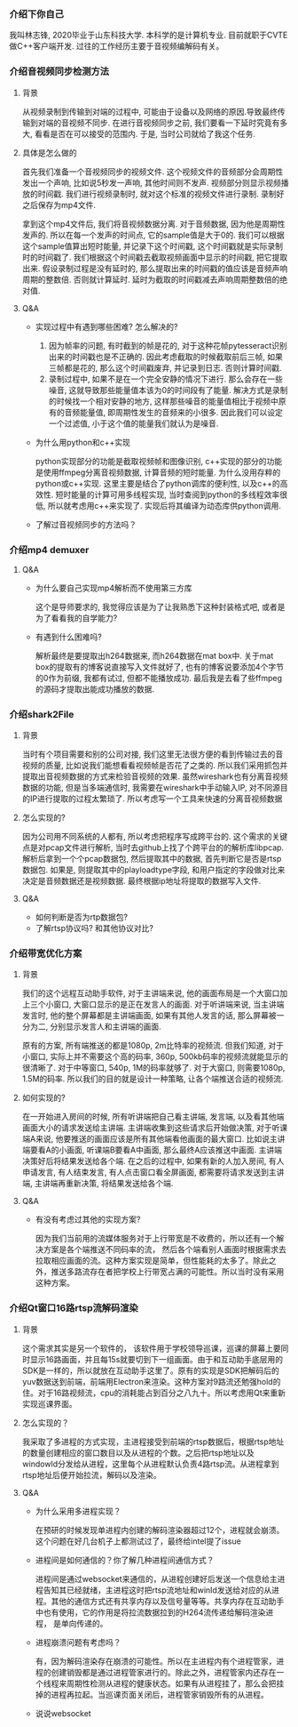 ### 介绍下你自己

我叫林志锋, 2020毕业于山东科技大学. 本科学的是计算机专业.  目前就职于CVTE做C++客户端开发. 过往的工作经历主要于音视频编解码有关。



### 介绍音视频同步检测方法

1. 背景

   从视频录制到传输到对端的过程中, 可能由于设备以及网络的原因.导致最终传输到对端的音视频不同步.  在进行音视频同步之前, 我们要看一下延时究竟有多大, 看看是否在可以接受的范围内. 于是, 当时公司就给了我这个任务. 

2. 具体是怎么做的

   首先我们准备一个音视频同步的视频文件. 这个视频文件的音频部分会周期性发出一个声响, 比如说5秒发一声响, 其他时间则不发声. 视频部分则显示视频播放的时间戳. 我们进行视频录制时, 就对这个标准的视频文件进行录制. 录制好之后保存为mp4文件. 

   拿到这个mp4文件后, 我们将音视频数据分离. 对于音频数据, 因为他是周期性发声的. 所以在每一个发声的时间点, 它的sample值是大于0的. 我们可以根据这个sample值算出短时能量, 并记录下这个时间戳, 这个时间戳就是实际录制时的时间戳了. 我们根据这个时间戳去截取视频画面中显示的时间戳, 把它提取出来. 假设录制过程是没有延时的, 那么提取出来的时间戳的值应该是音频声响周期的整数倍. 否则就计算延时. 延时为截取的时间戳减去声响周期整数倍的绝对值.
   
3. Q&A

   * 实现过程中有遇到哪些困难? 怎么解决的?
   
     1. 因为帧率的问题, 有时截到的帧是花的, 对于这种花帧pytesseract识别出来的时间戳也是不正确的. 因此考虑截取的时候截取前后三帧, 如果三帧都是花的, 那么这个时间戳废弃, 并记录到日志. 否则计算时间戳.
     2. 录制过程中, 如果不是在一个完全安静的情况下进行. 那么会存在一些噪音, 这就导致那些能量值本该为0的时间段有了能量. 解决方式是录制的时候找一个相对安静的地方, 这样那些噪音的能量值相比于视频中原有的音频能量值, 即周期性发生的音频来的小很多. 因此我们可以设定一个过滤值, 小于这个值的能量我们就认为是噪音. 
   
   * 为什么用python和c++实现
   
     python实现部分的功能是截取视频帧和图像识别, c++实现的部分的功能是使用ffmpeg分离音视频数据, 计算音频的短时能量. 为什么没用存粹的python或c++实现. 这里主要是结合了python调库的便利性, 以及c++的高效性. 短时能量的计算可用多线程实现, 当时查阅到python的多线程效率很低, 所以就考虑用c++来实现了. 实现后将其编译为动态库供python调用.
     
   * 了解过音视频同步的方法吗？



### 介绍mp4 demuxer

1. Q&A

   * 为什么要自己实现mp4解析而不使用第三方库

     这个是导师要求的, 我觉得应该是为了让我熟悉下这种封装格式吧, 或者是为了看看我的自学能力? 

   * 有遇到什么困难吗?

     解析最终是要提取出h264数据来, 而h264数据在mat box中. 关于mat box的提取有的博客说直接写入文件就好了, 也有的博客说要添加4个字节的0作为前缀, 我都有试过, 但都不能播放成功. 最后我是去看了些ffmpeg的源码才提取出能成功播放的数据.



### 介绍shark2File

1. 背景

   当时有个项目需要和别的公司对接, 我们这里无法很方便的看到传输过去的音视频的质量, 比如说我们能想看看视频帧是否花了之类的. 所以我们采用抓包并提取出音视频数据的方式来检验音视频的效果. 虽然wireshark也有分离音视频数据的功能, 但是当多端通信时, 我需要在wireshark中手动输入IP, 对不同源目的IP进行提取的过程太繁琐了. 所以考虑写一个工具来快速的分离音视频数据

2. 怎么实现的?

   因为公司用不同系统的人都有, 所以考虑把程序写成跨平台的. 这个需求的关键点是对pcap文件进行解析, 当时去github上找了个跨平台的的解析库libpcap. 解析后拿到一个个pcap数据包, 然后提取其中的数据, 首先判断它是否是rtsp数据包. 如果是, 则提取其中的playloadtype字段, 和用户指定的字段做对比来决定是音频数据还是视频数据. 最终根据ip地址将提取的数据写入文件.

3. Q&A

   * 如何判断是否为rtp数据包?
   * 了解rtsp协议吗? 和其他协议对比?



### 介绍带宽优化方案

1. 背景

   我们的这个远程互动助手软件, 对于主讲端来说, 他的画面布局是一个大窗口加上三个小窗口, 大窗口显示的是正在发言人的画面. 对于听讲端来说, 当主讲端发言时, 他的整个屏幕都是主讲端画面, 如果有其他人发言的话, 那么屏幕被一分为二, 分别显示发言人和主讲端的画面. 

   原有的方案, 所有端推送的都是1080p, 2m比特率的视频流. 但我们知道, 对于小窗口, 实际上并不需要这个高的码率, 360p, 500kb码率的视频流就能显示的很清晰了. 对于中等窗口, 540p, 1M的码率就够了. 对于大窗口, 则需要1080p, 1.5M的码率. 所以我们的目的就是设计一种策略, 让各个端推送合适的视频流.

2. 如何实现的?

   在一开始进入房间的时候, 所有听讲端把自己看主讲端, 发言端, 以及看其他端画面大小的请求发送给主讲端. 主讲端收集到这些请求后开始做决策, 对于听课端A来说, 他要推送的画面应该是所有其他端看他画面的最大窗口. 比如说主讲端要看A的小画面, 听课端B要看A中画面, 那么最终A应该推送中画面. 主讲端决策好后将结果发送给各个端. 在之后的过程中, 如果有新的人加入房间, 有人申请发言, 有人结束发言, 有人点击窗口看全屏画面, 都需要将请求发送到主讲端, 主讲端再重新决策, 将结果发送给各个端. 

3. Q&A

   * 有没有考虑过其他的实现方案?

     因为我们当前用的流媒体服务对于上行带宽是不收费的，所以还有一个解决方案是各个端推送不同码率的流， 然后各个端看别人画面时根据需求去拉取相应画面的流。这种方案实现是简单，但性能耗的太多了。除此之外，推送多路流存在者把学校上行带宽占满的可能性。所以当时没有采用这种方案。
  
     

### 介绍Qt窗口16路rtsp流解码渲染

1. 背景

   这个需求其实是另一个软件的， 该软件用于学校领导巡课，巡课的屏幕上要同时显示16路画面，并且每15s就要切到下一组画面。由于和互动助手底层用的SDK是一样的，所以就放在互动助手这里了。原有的实现是SDK把解码后的yuv数据送到前端，前端用Electron来渲染。这种方案对9路流还勉强hold的住。对于16路视频流，cpu的消耗能占到百分之八九十。所以考虑用Qt来重新实现巡课界面。

2. 怎么实现的？

   我采取了多进程的方式实现，主进程接受到前端的rtsp数据后，根据rtsp地址的数量创建相应的窗口数目以及从进程的个数。之后把rtsp地址以及windowId分发给从进程，这里每个从进程默认负责4路rtsp流。从进程拿到rtsp地址后便开始拉流，解码以及渲染。

3. Q&A

   * 为什么采用多进程实现？

     在预研的时候发现单进程内创建的解码渲染器超过12个，进程就会崩溃。这个问题在好几台机子上都测试过了，最终给intel提了issue

   * 进程间是如何通信的？你了解几种进程间通信方式？

     进程间是通过websocket来通信的，从进程创建好后发送一个信息给主进程告知其已经就绪，主进程这时把rtsp流地址和winId发送给对应的从进程。其他的通信方式还有共享内存以及信号量等等。共享内存在互动助手中也有使用，它的作用是将拉流数据拉到的H264流传递给解码渲染进程， 是单向传递的。

   * 进程崩溃问题有考虑吗？

     有，因为解码渲染存在崩溃的可能性。所以在主进程内有个进程管家，进程的创建销毁都是通过进程管家进行的。除此之外，进程管家内还存在一个线程来周期性检测从进程的健康状态。如果有从进程挂了，那么会把挂掉的进程再拉起。当巡课页面关闭后，进程管家销毁所有的从进程。

   * 说说websocket

   





